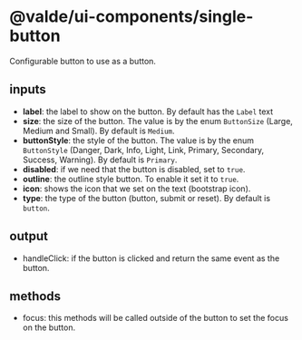 # @valde/ui-components/single-button

Configurable button to use as a button.

## inputs

- **label**: the label to show on the button. By default has the `Label` text
- **size**: the size of the button. The value is by the enum `ButtonSize` (Large, Medium and Small). By default is `Medium`.
- **buttonStyle**: the style of the button. The value is by the enum `ButtonStyle` (Danger, Dark, Info, Light, Link, Primary, Secondary, Success, Warning). By default is `Primary`.
- **disabled**: if we need that the button is disabled, set to `true`.
- **outline**: the outline style button. To enable it set it to `true`.
- **icon**: shows the icon that we set on the text (bootstrap icon).
- **type**: the type of the button (button, submit or reset). By default is `button`.

## output

- handleClick: if the button is clicked and return the same event as the button.

## methods

- focus: this methods will be called outside of the button to set the focus on the button.
